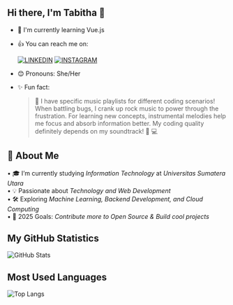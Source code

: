 ## Hi there, I'm Tabitha 👋

- 🌱 I'm currently learning Vue.js

- 👍 You can reach me on:
  
  [![LINKEDIN](https://img.shields.io/badge/LINKEDIN-%230077B5.svg?style=for-the-badge&logo=linkedin&logoColor=white)](https://linkedin.com/in/finorosatabitha) 
  [![INSTAGRAM](https://img.shields.io/badge/INSTAGRAM-%23E4405F.svg?style=for-the-badge&logo=instagram&logoColor=white)](https://instagram.com/tabithafs)

- 😊 Pronouns: She/Her

- ✨ Fun fact:
  > 🌟 I have specific music playlists for different coding scenarios! When battling bugs, I crank up rock music to power through the frustration. For learning new concepts, instrumental melodies help me focus and absorb information better. My coding quality definitely depends on my soundtrack! 🎵 💻

## 🚀 About Me
•⁠  ⁠🎓 I’m currently studying *Information Technology* at *Universitas Sumatera Utara*  
•⁠  ⁠💡 Passionate about *Technology and Web Development*  
•⁠  ⁠🛠️ Exploring *Machine Learning, Backend Development, and Cloud Computing*  
•⁠  ⁠🎯 2025 Goals: *Contribute more to Open Source & Build cool projects*  

## My GitHub Statistics
![GitHub Stats](https://github-readme-stats.vercel.app/api?username=finorosatabitha&show_icons=true&theme=dark&count_private=true)

## Most Used Languages
![Top Langs](https://github-readme-stats.vercel.app/api/top-langs/?username=finorosatabitha&layout=compact&theme=dark)

<!--
**finorosatabitha/finorosatabitha** is a ✨ _special_ ✨ repository because its `README.md` (this file) appears on your GitHub profile.

Here are some ideas to get you started:

- 🔭 I’m currently working on ...
- 🌱 I’m currently learning ...
- 👯 I’m looking to collaborate on ...
- 🤔 I’m looking for help with ...
- 💬 Ask me about ...
- 📫 How to reach me: ...
- 😄 Pronouns: ...
- ⚡ Fun fact: ...
-->
